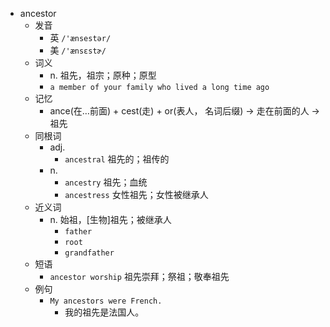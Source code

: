 - ancestor
  - 发音
    - 英 `/'ænsestər/`
    - 美 `/'ænsɛstɚ/`
  - 词义
    - n. 祖先，祖宗；原种；原型
    - `a member of your family who lived a long time ago`
  - 记忆
    - ance(在…前面) + cest(走) + or(表人， 名词后缀) → 走在前面的人 → 祖先
  - 同根词
    - adj.
      - `ancestral` 祖先的；祖传的
    - n.
      - `ancestry` 祖先；血统
      - `ancestress` 女性祖先；女性被继承人
  - 近义词
    - n. 始祖，[生物]祖先；被继承人
      - `father`
      - `root`
      - `grandfather`
  - 短语
    - `ancestor worship` 祖先崇拜；祭祖；敬奉祖先 
  - 例句
    - `My ancestors were French.`
      - 我的祖先是法国人。

